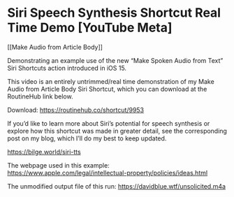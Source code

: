 # Siri Speech Synthesis Shortcut Real Time Demo [YouTube Meta]

[[Make Audio from Article Body]]

Demonstrating an example use of the new “Make Spoken Audio from Text” Siri Shortcuts action introduced in iOS 15.

This video is an entirely untrimmed/real time demonstration of my Make Audio from Article Body Siri Shortcut, which you can download at the RoutineHub link below.

Download: https://routinehub.co/shortcut/9953

If you’d like to learn more about Siri’s potential for speech synthesis or explore how this shortcut was made in greater detail, see the corresponding post on my blog, which I’ll do my best to keep updated.

https://bilge.world/siri-tts

The webpage used in this example: https://www.apple.com/legal/intellectual-property/policies/ideas.html

The unmodified output file of this run: https://davidblue.wtf/unsolicited.m4a